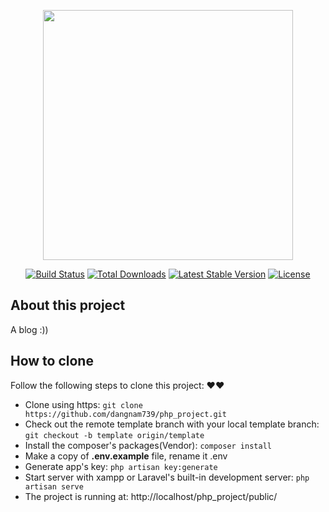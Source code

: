 <p align="center"><a href="https://laravel.com" target="_blank"><img src="https://raw.githubusercontent.com/laravel/art/master/logo-lockup/5%20SVG/2%20CMYK/1%20Full%20Color/laravel-logolockup-cmyk-red.svg" width="400"></a></p>

<p align="center">
<a href="https://travis-ci.org/laravel/framework"><img src="https://travis-ci.org/laravel/framework.svg" alt="Build Status"></a>
<a href="https://packagist.org/packages/laravel/framework"><img src="https://poser.pugx.org/laravel/framework/d/total.svg" alt="Total Downloads"></a>
<a href="https://packagist.org/packages/laravel/framework"><img src="https://poser.pugx.org/laravel/framework/v/stable.svg" alt="Latest Stable Version"></a>
<a href="https://packagist.org/packages/laravel/framework"><img src="https://poser.pugx.org/laravel/framework/license.svg" alt="License"></a>
</p>

## About this project
 A blog :))
## How to clone

Follow the following steps to clone this project: ❤❤

- Clone using https: `git clone https://github.com/dangnam739/php_project.git`
- Check out the remote template branch with your local template branch: `git checkout -b template origin/template`
- Install the composer's packages(Vendor): `composer install`
- Make a copy of **.env.example** file, rename it .env
- Generate app's key: `php artisan key:generate`
- Start server with xampp or Laravel's built-in development server: `php artisan serve`
- The project is running at: http://localhost/php_project/public/
